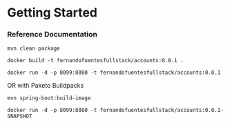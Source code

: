 # Getting Started

### Reference Documentation
```
mvn clean package
```
```
docker build -t fernandofuentesfullstack/accounts:0.0.1 .
```
```
docker run -d -p 8099:8080 -t fernandofuentesfullstack/accounts:0.0.1
```

OR with Paketo Buildpacks

```
mvn spring-boot:build-image
```
```
docker run -d -p 8099:8080 -t fernandofuentesfullstack/accounts:0.0.1-SNAPSHOT
```
